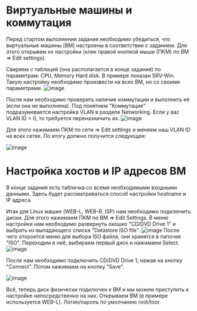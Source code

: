 # Виртуальные машины и коммутация
Перед стартом выполнения задания необходимо убедиться, что виртуальные машины (ВМ) настроены в соответствии с заданием.
Для этого открывем их настройки (клик правой кнопкой мыши (ПКМ) по ВМ => Edit settings).

Сверяем с таблицей (она располагается в конце задания) по параметрам: CPU, Memory Hard disk. В примере показан SRV-Win. Такую настройку необходимо произвести на всех ВМ, но со своими параметрами.
![image](https://user-images.githubusercontent.com/95981205/202833200-36eb736f-565e-41c6-a908-12fbd744c3e2.png)

После нам необходимо проверить наличие коммутации и выполнить её (если она не выполнена). Под понятием "Коммутация" подразумевается настройка VLAN в разделе Networking. Если у вас VLAN ID = 0, то требуется переназначить их. 
![image](https://user-images.githubusercontent.com/95981205/202833347-328a0d5e-6c09-4bf1-a034-4929979b9a3d.png)

Для этого нажимаем ПКМ по сети => Edit settings и меняем наш VLAN ID на всех сетях. По итогу должно получится следующее:

![image](https://user-images.githubusercontent.com/95981205/202833433-1c7f56c5-ca9f-400b-8436-16c021c25203.png)

# Настройка хостов и IP адресов ВМ 
В конце задания есть табличка со всеми необходимыми входными данными. Здесь будет рассматриваться способ настройки hostname и IP адреса.

Итак для Linux машин (WEB-L, WEB-R, ISP) нам необходимо подключить диски. Для этого нажимаем ПКМ по ВМ => Edit Settings. В меню настройки нам необходимо развернуть окошко "CD/DVD Drive 1" и выбрать из выпадающего списка "Datastore ISO file".
![image](https://user-images.githubusercontent.com/95981205/202833698-bed40245-1e20-4cea-90cf-a9cf4e8b4dce.png)
После чего откроется меню для выбора ISO файла, они хранятся в папочке "ISO". Переходим в неё, выбираем первый диск и нажимаем Select.
![image](https://user-images.githubusercontent.com/95981205/202833766-f805ee69-8a55-4c77-bf60-981e93ee8e4b.png)

После нам необходимо подключить CD/DVD Drive 1, нажав на кнопку "Connect". Потом нажимаем на кнопку "Save".

![image](https://user-images.githubusercontent.com/95981205/202833793-c247f1d8-9da2-44ee-b4e3-a633ff286c80.png)

Всё, теперь диск физически подключен к ВМ и мы можем приступить к настройке непосредственно на них. Открываем ВМ (в примере используется WEB-L). Логин/пароль по умолчанию root/toor.

